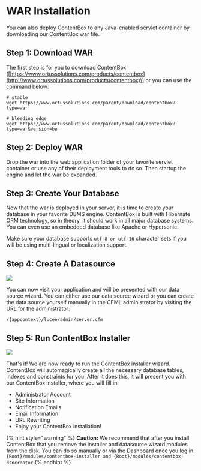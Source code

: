 # WAR Installation

You can also deploy ContentBox to any Java-enabled servlet container by downloading our ContentBox war file.

## Step 1: Download WAR

The first step is for you to download ContentBox \([https://www.ortussolutions.com/products/contentbox](http://www.ortussolutions.com/products/contentbox)\) or you can use the command below:

```text
# stable
wget https://www.ortussolutions.com/parent/download/contentbox?type=war

# bleeding edge
wget https://www.ortussolutions.com/parent/download/contentbox?type=war&version=be
```

## Step 2: Deploy WAR

Drop the war into the web application folder of your favorite servlet container or use any of their deployment tools to do so. Then startup the engine and let the war be expanded.

## Step 3: Create Your Database

Now that the war is deployed in your server, it is time to create your database in your favorite DBMS engine. ContentBox is built with Hibernate ORM technology, so in theory, it should work in all major database systems. You can even use an embedded database like Apache or Hypersonic.

Make sure your database supports `utf-8 or utf-16` character sets if you will be using multi-lingual or localization support.

## Step 4: Create A Datasource

![](../../.gitbook/assets/datasource_wizard.png)

You can now visit your application and will be presented with our data source wizard. You can either use our data source wizard or you can create the data source yourself manually in the CFML administrator by visiting the URL for the administrator:

```text
/{appcontext}/lucee/admin/server.cfm
```

## Step 5: Run ContentBox Installer

![](../../.gitbook/assets/installer_wizard.png)

That's it! We are now ready to run the ContentBox installer wizard. ContentBox will automagically create all the necessary database tables, indexes and constraints for you. After it does this, it will present you with our ContentBox installer, where you will fill in:

* Administrator Account
* Site Information
* Notification Emails
* Email Information
* URL Rewriting
* Enjoy your ContentBox installation!

{% hint style="warning" %}
**Caution:** We recommend that after you install ContentBox that you remove the installer and datasource wizard modules from the disk. You can do so manually or via the Dashboard once you log in. `{Root}/modules/contentbox-installer and {Root}/modules/contentbox-dsncreator`
{% endhint %}

